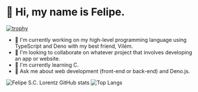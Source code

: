 # 👋 Hi, my name is Felipe.

[![trophy](https://github-profile-trophy.vercel.app/?username=viliRocha&theme=onedark)](https://github-profile-trophy.vercel.app/?username=viliRocha)

- 🔭 I'm currently working on my high-level programming language using TypeScript and Deno with my best friend, Vilém.
- 👯 I'm looking to collaborate on whatever project that involves developing an app or website.
- 🌱 I'm currently learning C.
- 💬 Ask me about web development (front-end or back-end) and Deno.js.

![Felipe S.C. Lorentz GitHub stats](https://github-readme-stats.vercel.app/api?username=SCLorentz&show_icons=true&theme=github_dark)                           ![Top Langs](https://github-readme-stats.vercel.app/api/top-langs/?username=SCLorentz&size_weight=0.215&layout=compact&theme=github_dark)
